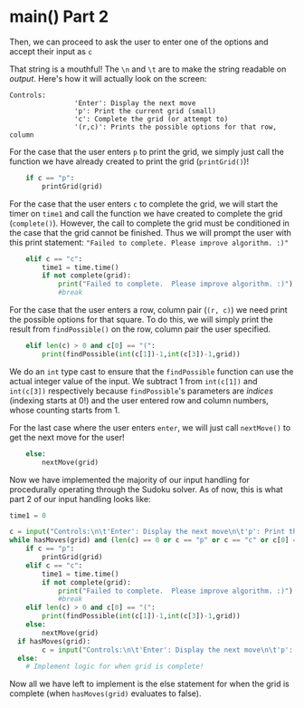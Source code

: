 <!--title={user input: main() part 2}-->

<!--badges={Algorithmns:21}-->

<!--concepts{User Input}-->

# main() Part 2

Then, we can proceed to ask the user to enter one of the options and accept their input as `c`

That string is a mouthful! The `\n` and `\t` are to make the string readable on *output*. Here's how it will actually look on the screen:

```
Controls:
				'Enter': Display the next move
				'p': Print the current grid (small)
				'c': Complete the grid (or attempt to)
				'(r,c)': Prints the possible options for that row, column
```



For the case that the user enters `p` to print the grid, we simply just call the function we have already created to print the grid (`printGrid()`)!

```python
	if c == "p":
		printGrid(grid)
```

For the case that the user enters `c` to complete the grid, we will start the timer on `time1` and call the function we have created to complete the grid (`complete()`). However, the call to complete the grid must be conditioned in the case that the grid cannot be finished. Thus we will prompt the user with this print statement: `"Failed to complete. Please improve algorithm. :)"`

```python
	elif c == "c":
		time1 = time.time()
		if not complete(grid):
			print("Failed to complete.  Please improve algorithm. :)")
			#break
```

For the case that the user enters a row, column pair (`(r, c)`) we need print the possible options for that square. To do this, we will simply print the result from `findPossible()` on the row, column pair the user specified.

```python
	elif len(c) > 0 and c[0] == "(":
		print(findPossible(int(c[1])-1,int(c[3])-1,grid))
```

We do an `int` type cast to ensure that the `findPossible` function can use the actual integer value of the input. We subtract 1 from `int(c[1])` and `int(c[3])` respectively because `findPossible`'s parameters are *indices* (indexing starts at 0!) and the user entered row and column numbers, whose counting starts from 1. 

For the last case where the user enters `enter`, we will just call `nextMove()` to get the next move for the user!

```python
	else:
		nextMove(grid)
```

Now we have implemented the majority of our input handling for procedurally operating through the Sudoku solver. As of now, this is what part 2 of our input handling looks like:

```python
time1 = 0

c = input("Controls:\n\t'Enter': Display the next move\n\t'p': Print the current grid (small)\n\t'c': Complete the grid (or attempt to)\n\t'(r,c)': Prints the possible options for that row, column\n")
while hasMoves(grid) and (len(c) == 0 or c == "p" or c == "c" or c[0] == "("):
	if c == "p":
		printGrid(grid)
	elif c == "c":
		time1 = time.time()
		if not complete(grid):
			print("Failed to complete.  Please improve algorithm. :)")
			#break
	elif len(c) > 0 and c[0] == "(":
		print(findPossible(int(c[1])-1,int(c[3])-1,grid))
	else:
		nextMove(grid)
  if hasMoves(grid):
		c = input("Controls:\n\t'Enter': Display the next move\n\t'p': Print the current grid (small)\n\t'c': Complete the grid (or attempt to)\n\t'(r,c)': Prints the possible options for that row, column\n")
  else:
    # Implement logic for when grid is complete!
```

Now all we have left to implement is the else statement for when the grid is complete (when `hasMoves(grid)` evaluates to false).

